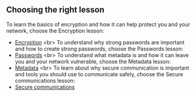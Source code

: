 
## Choosing the right lesson

To learn the basics of encryption and how it can help protect you and your network, choose the Encryption lesson:
- [Encryption](topics/understand-4-digisec/1-encryption/1-intro.md)
&lt;br&gt;
To understand why strong passwords are important and how to create strong passwords, choose the Passwords lesson:
- [Passwords](topics/understand-4-digisec/2-passwords/1-intro.md)
&lt;br&gt;
To understand what metadata is and how it can leave you and your network vulnerable, choose the Metadata lesson:
- [Metadata](topics/understand-4-digisec/3-metadata/1-intro.md)
&lt;br&gt;
To learn about why secure communication is important and tools you should use to communicate safely, choose the Secure communications lesson:
- [Secure communications](topics/understand-4-digisec/4-secure-communications/1-intro.md)
